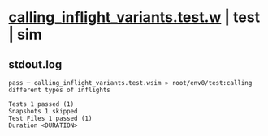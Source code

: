 # [calling_inflight_variants.test.w](../../../../../tests/valid/calling_inflight_variants.test.w) | test | sim

## stdout.log
```log
pass ─ calling_inflight_variants.test.wsim » root/env0/test:calling different types of inflights

Tests 1 passed (1)
Snapshots 1 skipped
Test Files 1 passed (1)
Duration <DURATION>
```


